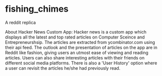 # fishing_chimes

A reddit replica




About Hacker News Custom App:
Hacker news is a custom app which displays all the latest and top rated articles on Computer
Sceince and Entrepreneurshsip. The articles are extracted from ycombinator.com using their api feed.
The outlook and the presentation of articles on the app are in Reddit like fashion, giving users 
an utmost ease of viewing and reading articles. Users can also share interesting articles with their friends 
on different social media platforms. There is also a 'User History' option where a user can revisit
the articles he/she had previously read.
